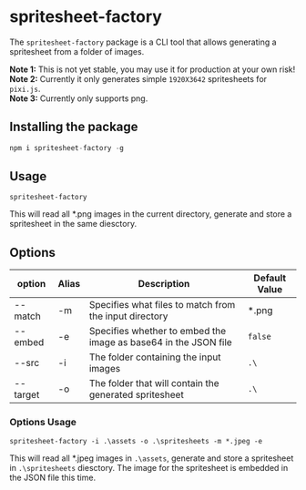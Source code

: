 # spritesheet-factory

The `spritesheet-factory` package is a CLI tool that allows generating a spritesheet from a folder of images.

**Note 1:** This is not yet stable, you may use it for production at your own risk!  
**Note 2:** Currently it only generates simple `1920X3642` spritesheets for `pixi.js`.  
**Note 3:** Currently only supports png.

## Installing the package
```js
npm i spritesheet-factory -g
```

## Usage
```shell
spritesheet-factory
```
This will read all *.png images in the current directory, generate and store a spritesheet in the same diesctory.

## Options
|option|Alias|Description|Default Value|
|---|---|---|---|
|--match|-m|Specifies what files to match from the input directory|*.png|
|--embed|-e|Specifies whether to embed the image as base64 in the JSON file|`false`|
|--src|-i|The folder containing the input images|`.\`|
|--target|-o|The folder that will contain the generated spritesheet|`.\`|

### Options Usage
```shell
spritesheet-factory -i .\assets -o .\spritesheets -m *.jpeg -e
```
This will read all *.jpeg images in `.\assets`, generate and store a spritesheet in `.\spritesheets` diesctory. The image for the spritesheet is embedded in the JSON file this time.